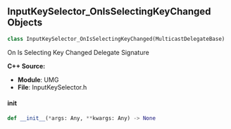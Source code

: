 ## InputKeySelector_OnIsSelectingKeyChanged Objects

```python
class InputKeySelector_OnIsSelectingKeyChanged(MulticastDelegateBase)
```

On Is Selecting Key Changed  Delegate Signature

**C++ Source:**

- **Module**: UMG
- **File**: InputKeySelector.h

<a id="unreal.InputKeySelector_OnIsSelectingKeyChanged.__init__"></a>

#### __init__

```python
def __init__(*args: Any, **kwargs: Any) -> None
```

<a id="unreal.InputKeySelector_OnKeySelected"></a>